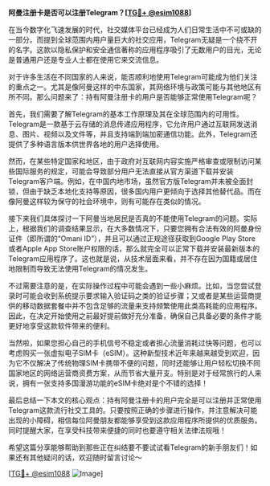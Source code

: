 **阿曼注册卡是否可以注册Telegram？[[TG💪+ @esim1088](https://t.me/s/esim1088)]**

在当今数字化飞速发展的时代，社交媒体平台已经成为人们日常生活中不可或缺的一部分。而提到全球范围内用户量巨大的社交应用，Telegram无疑是一个绕不开的名字。这款以隐私保护和安全通信著称的应用程序吸引了无数用户的目光，无论是普通用户还是专业人士都在使用它来交流信息。

对于许多生活在不同国家的人来说，能否顺利地使用Telegram可能成为他们关注的重点之一。尤其是像阿曼这样的中东国家，其网络环境与政策可能与其他地区有所不同。那么问题来了：持有阿曼注册卡的用户是否能够正常使用Telegram呢？

首先，我们需要了解Telegram的基本工作原理及其在全球范围内的可用性。Telegram是一款基于云存储的消息传递应用程序，它允许用户通过互联网发送消息、图片、视频以及文件等，并且支持端到端加密通信功能。此外，Telegram还提供了多种语言版本供世界各地的用户选择使用。

然而，在某些特定国家和地区，由于政府对互联网内容实施严格审查或限制访问某些国际服务的规定，可能会导致部分用户无法直接从官方渠道下载并安装Telegram客户端。例如，在中国内地市场，虽然官方版Telegram并未被全面封锁，但由于缺乏本地化支持等原因，很多国内用户更倾向于选择其他替代品。而在像阿曼这样较为保守的社会环境中，则有可能存在类似的情况。

接下来我们具体探讨一下阿曼当地居民是否真的不能使用Telegram的问题。实际上，根据我们的调查结果显示，在大多数情况下，只要您拥有合法有效的阿曼身份证件（即所谓的“Omani ID”），并且可以通过正规途径获取到Google Play Store或者Apple App Store账户权限的话，那么就完全可以正常下载并安装最新版本的Telegram应用程序了。这也就是说，从技术层面来看，并不存在因为国籍或居住地限制而导致无法使用Telegram的情况发生。

不过需要注意的是，在实际操作过程中可能会遇到一些小麻烦。比如，当您尝试登录时可能会收到系统提示要求输入验证码之类的验证步骤；又或者是某些运营商提供的移动数据套餐中并不包含足够的流量来支持频繁使用此类高耗能的应用程序。因此，在决定开始使用之前最好提前做好充分准备，确保自己具备必要的条件才能更好地享受这款软件带来的便利。

当然啦，如果您担心自己的手机信号不稳定或者担心流量消耗过快等问题，也可以考虑购买一张虚拟电子SIM卡（eSIM）。这种新型技术近年来越来越受到欢迎，因为它不仅解决了传统物理SIM卡携带不便的问题，同时还能够让用户轻松切换不同国家地区的网络运营商资费方案，从而节省大量开支。特别是对于经常旅行的人来说，拥有一张支持多国漫游功能的eSIM卡绝对是个不错的选择！

最后总结一下本文的核心观点：持有阿曼注册卡的用户完全是可以注册并正常使用Telegram这款流行社交工具的。只要按照正确的步骤进行操作，并注意解决可能出现的小障碍，相信每位阿曼朋友都能够享受到这款应用程序所提供的优质服务。同时提醒大家，在享受科技带来便捷的同时也要遵守相关法律法规哦！

希望这篇分享能够帮助到那些正在纠结要不要试试看Telegram的新手朋友们！如果还有其他疑问的话，欢迎随时留言讨论～ 

[[TG💪+ @esim1088](https://t.me/s/esim1088) ![Image](https://i.postimg.cc/4NQfJmqS/Snipaste-2025-05-13-00-14-12.png)]